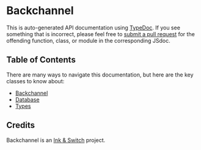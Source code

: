 # Backchannel

This is auto-generated API documentation using [TypeDoc](https://typedoc.org).
If you see something that is incorrect, please feel free to [submit a pull
request](https://github.com/inkandswitch/backchannel/) for the offending
function, class, or module in the corresponding JSdoc. 

## Table of Contents

There are many ways to navigate this documentation, but here are the key
classes to know about:

* [Backchannel](classes/index.default.html)
* [Database](classes/db.database.html)
* [Types](modules/types.html)

## Credits

Backchannel is an [Ink & Switch](https://github.com/inkandswitch/) project.

